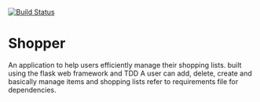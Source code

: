 [![Build Status](https://travis-ci.org/daud1/Shopper.png)](https://travis-ci.org/daud1/Shopper)
# Shopper
An application to help users efficiently manage their shopping lists.
built using the flask web framework and TDD
A user can add, delete, create and basically manage items and shopping lists
refer to requirements file for dependencies.
